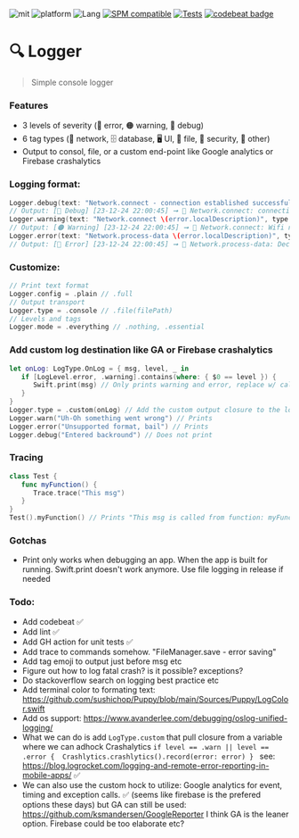 ![mit](https://img.shields.io/badge/License-MIT-brightgreen.svg)
![platform](https://img.shields.io/badge/Platform-iOS/macOS-blue.svg)
![Lang](https://img.shields.io/badge/Language-Swift%205-orange.svg)
[![SPM compatible](https://img.shields.io/badge/SPM-compatible-4BC51D.svg?style=flat)](https://github.com/apple/swift)
[![Tests](https://github.com/sentryco/Logger/actions/workflows/Tests.yml/badge.svg)](https://github.com/sentryco/Logger/actions/workflows/Tests.yml)
[![codebeat badge](https://codebeat.co/badges/1b701174-9272-4fc9-9de4-3e12af2094d6)](https://codebeat.co/projects/github-com-sentryco-logger-main)

# 🔍 Logger

> Simple console logger

### Features
- 3 levels of severity (🔴 error, 🟠 warning, 🔵️ debug)
- 6 tag types (📡 network, 🗄 database, 🖥 UI, 💾 file, 🔑 security, 📝 other)
- Output to consol, file, or a custom end-point like Google analytics or Firebase crashalytics

### Logging format:
```swift
Logger.debug(text: "Network.connect - connection established successfully", type: .net)
// Output: [🔵️ Debug] [23-12-24 22:00:45] ➞ 📡 Network.connect: connection established successfully
Logger.warning(text: "Network.connect \(error.localDescription)", type: .net)
// Output: [️🟠 Warning] [23-12-24 22:00:45] ➞ 📡 Network.connect: Wifi not turned on
Logger.error(text: "Network.process-data \(error.localDescription)", type: .net)
// Output: [🔴 Error] [23-12-24 22:00:45] ➞ 📡 Network.process-data: Decoding was unsuccessful. Nothing was saved
```

### Customize:
```swift
// Print text format
Logger.config = .plain // .full
// Output transport
Logger.type = .console // .file(filePath)
// Levels and tags
Logger.mode = .everything // .nothing, .essential
```

### Add custom log destination like GA or Firebase crashalytics
```swift
let onLog: LogType.OnLog = { msg, level, _ in
   if [LogLevel.error, .warning].contains(where: { $0 == level }) {
      Swift.print(msg) // Only prints warning and error, replace w/ call to GA etc
   }
}
Logger.type = .custom(onLog) // Add the custom output closure to the logger
Logger.warn("Uh-Oh something went wrong") // Prints
Logger.error("Unsupported format, bail") // Prints
Logger.debug("Entered backround") // Does not print
```

### Tracing
```swift
class Test {
   func myFunction() {
      Trace.trace("This msg")
   }
}
Test().myFunction() // Prints "This msg is called from function: myFunction in class: Test on line: 13"
```

### Gotchas
- Print only works when debugging an app. When the app is built for running. Swift.print doesn't work anymore. Use file logging in release if needed

### Todo:
- Add codebeat ✅
- Add lint ✅
- Add GH action for unit tests ✅
- Add trace to commands somehow. "FileManager.save - error saving"
- Add tag emoji to output just before msg etc
- Figure out how to log fatal crash? is it possible? exceptions?
- Do stackoverflow search on logging best practice etc
- Add terminal color to formating text: https://github.com/sushichop/Puppy/blob/main/Sources/Puppy/LogColor.swift
- Add os support:  https://www.avanderlee.com/debugging/oslog-unified-logging/
- What we can do is add `LogType.custom` that pull closure from a variable where we can adhock Crashalytics `if level == .warn || level == .error {  Crashlytics.crashlytics().record(error: error) } ` see: https://blog.logrocket.com/logging-and-remote-error-reporting-in-mobile-apps/ ✅
- We can also use the custom hock to utilize: Google analytics for event, timing and exception calls. ✅ (seems like firebase is the prefered options these days) but GA can still be used: https://github.com/ksmandersen/GoogleReporter I think GA is the leaner option. Firebase could be too elaborate etc?
